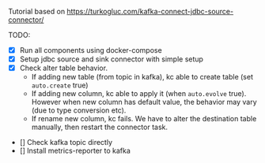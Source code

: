 Tutorial based on https://turkogluc.com/kafka-connect-jdbc-source-connector/

TODO:
- [x] Run all components using docker-compose
- [x] Setup jdbc source and sink connector with simple setup
- [x] Check alter table behavior.
  - If adding new table (from topic in kafka), kc able to create table (set `auto.create` true)
  - If adding new column, kc able to apply it (when `auto.evolve` true). However when new column has default value, the behavior may vary (due to type conversion etc).
  - If rename new column, kc fails.  We have to alter the destination table manually, then restart the connector task.

- [] Check kafka topic directly
- [] Install metrics-reporter to kafka

